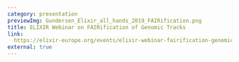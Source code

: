```yaml
---
category: presentation
previewImg: Gundersen_Elixir_all_hands_2019_FAIRification.png
title: ELIXIR Webinar on FAIRification of Genomic Tracks
link:
  https://elixir-europe.org/events/elixir-webinar-fairification-genomic-tracks
external: true
---
```

